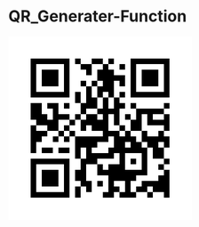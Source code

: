 # QR_Generater-Function

![Screenshot](https://raw.githubusercontent.com/Zid95/QR_Generater-Function/main/qrimg.png)
